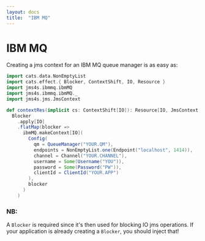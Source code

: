 ```yaml
---
layout: docs
title:  "IBM MQ"
---
```


# IBM MQ

Creating a jms context for an IBM MQ queue manager is as easy as:

```scala
import cats.data.NonEmptyList
import cats.effect.{ Blocker, ContextShift, IO, Resource }
import jms4s.ibmmq.ibmMQ
import jms4s.ibmmq.ibmMQ._
import jms4s.jms.JmsContext

def contextRes(implicit cs: ContextShift[IO]): Resource[IO, JmsContext[IO]] =
  Blocker
    .apply[IO]
    .flatMap(blocker =>
      ibmMQ.makeContext[IO](
        Config(
          qm = QueueManager("YOUR.QM"),
          endpoints = NonEmptyList.one(Endpoint("localhost", 1414)),
          channel = Channel("YOUR.CHANNEL"),
          username = Some(Username("YOU")),
          password = Some(Password("PW")),
          clientId = ClientId("YOUR.APP")
        ),
        blocker
      )
    )
```

### NB:
A `Blocker` is required since it's then used for blocking IO jms operations.
If your application is already creating a `Blocker`, you should inject that!
